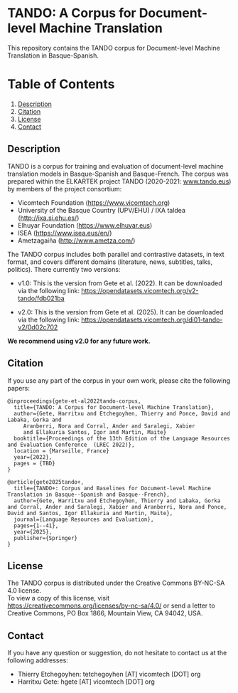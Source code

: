 
# TANDO: A Corpus for Document-level Machine Translation

This repository contains the TANDO corpus for Document-level Machine Translation in Basque-Spanish.

# Table of Contents

1. [Description](#description)
1. [Citation](#citation)
1. [License](#license)
1. [Contact](#contact)


## Description

TANDO is a corpus for training and evaluation of document-level machine translation models in Basque-Spanish and Basque-French. The corpus was prepared within the ELKARTEK project TANDO (2020-2021: www.tando.eus) by members of the project consortium:

- Vicomtech Foundation (https://www.vicomtech.org)
- University of the Basque Country (UPV/EHU) / IXA taldea (http://ixa.si.ehu.es/)
- Elhuyar Foundation (https://www.elhuyar.eus)
- ISEA (https://www.isea.eus/en/)
- Ametzagaiña (http://www.ametza.com/)

The TANDO corpus includes both parallel and contrastive datasets, in text format, and covers  different domains (literature, news, subtitles, talks, politics). There currently two versions:

- v1.0: This is the version from Gete et al. (2022). It can be downloaded via the following link: https://opendatasets.vicomtech.org/v2-tando/fdb021ba

- v2.0: This is the version from Gete et al. (2025). It can be downloaded via the following link: https://opendatasets.vicomtech.org/di01-tando-v2/0d02c702

**We recommend using v2.0 for any future work.**

## Citation

If you use any part of the corpus in your own work, please cite the following papers:
```
@inproceedings{gete-et-al2022tando-corpus,
  title={TANDO: A Corpus for Document-level Machine Translation},
  author={Gete, Harritxu and Etchegoyhen, Thierry and Ponce, David and Labaka, Gorka and
     Aranberri, Nora and Corral, Ander and Saralegi, Xabier
     and Ellakuria Santos, Igor and Martin, Maite}
  booktitle={Proceedings of the 13th Edition of the Language Resources and Evaluation Conference  (LREC 2022)},
  location = {Marseille, France}
  year={2022},
  pages = {TBD}
}

@article{gete2025tando+,
  title={TANDO+: Corpus and Baselines for Document-level Machine Translation in Basque--Spanish and Basque--French},
  author={Gete, Harritxu and Etchegoyhen, Thierry and Labaka, Gorka and Corral, Ander and Saralegi, Xabier and Aranberri, Nora and Ponce, David and Santos, Igor Ellakuria and Martin, Maite},
  journal={Language Resources and Evaluation},
  pages={1--41},
  year={2025},
  publisher={Springer}
}

```

## License

The TANDO corpus is distributed under the Creative Commons BY-NC-SA 4.0 license.  
To view a copy of this license, visit https://creativecommons.org/licenses/by-nc-sa/4.0/ or send a letter to Creative Commons, PO Box 1866, Mountain View, CA 94042, USA.

## Contact

If you have any question or suggestion, do not hesitate to contact us at the following addresses:

* Thierry Etchegoyhen: tetchegoyhen [AT] vicomtech [DOT] org
* Harritxu Gete: hgete [AT] vicomtech [DOT] org
